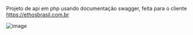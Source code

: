 Projeto de api em php usando documentação swagger, feita para o cliente https://ethosbrasil.com.br

![image](https://github.com/Mineirin/ApiPHP/assets/60952860/817af93e-fdb5-4819-991a-c66e46881a98)

